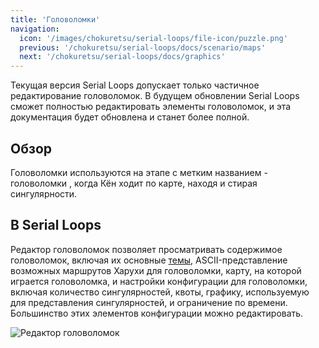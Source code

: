```yaml
---
title: 'Головоломки'
navigation:
  icon: '/images/chokuretsu/serial-loops/file-icon/puzzle.png'
  previous: '/chokuretsu/serial-loops/docs/scenario/maps'
  next: '/chokuretsu/serial-loops/docs/graphics'
---
```


Текущая версия Serial Loops допускает только частичное редактирование головоломок.
В будущем обновлении Serial Loops сможет полностью редактировать элементы головоломок, и эта документация будет обновлена и станет более полной.

## Обзор
Головоломки используются на этапе с метким названием - головоломки , когда Кён ходит по карте, находя и стирая сингулярности.

## В Serial Loops
Редактор головоломок позволяет просматривать содержимое головоломок, включая их основные [темы](../misc/topics), ASCII-представление
возможных маршрутов Харухи для головоломки, карту, на которой играется головоломка, и настройки конфигурации для головоломки, включая количество сингулярностей,
квоты, графику, используемую для представления сингулярностей, и ограничение по времени. Большинство этих элементов конфигурации можно редактировать.

![Редактор головоломок](/images/chokuretsu/serial-loops/puzzle-editing.png)